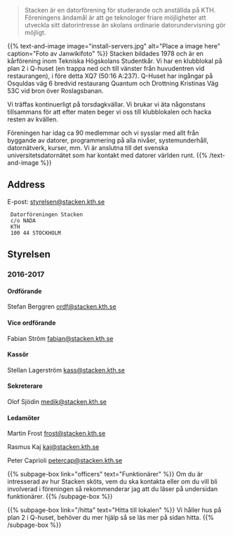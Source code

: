 <!-- 
.. title: Föreningen Stacken
.. slug: club
.. description:
-->

> Stacken är en datorförening för studerande och anställda på KTH. Föreningens ändamål är att ge teknologer friare möjligheter att utveckla sitt datorintresse än skolans ordinarie datorundervisning gör möjligt.

{{% text-and-image image="install-servers.jpg" alt="Place a image here" caption="Foto av Janwikifoto" %}}
Stacken bildades 1978 och är en kårförening inom Tekniska Högskolans Studentkår. Vi har en klubblokal på plan 2 i Q-huset (en trappa ned och till vänster från huvudentren vid restaurangen), i före detta XQ7 (50:16 A:237). Q-Huset har ingångar på Osquldas väg 6 bredvid restaurang Quantum och Drottning Kristinas Väg 53C vid bron över Roslagsbanan.

Vi träffas kontinuerligt på torsdagkvällar. Vi brukar vi äta någonstans tillsammans för att efter maten beger vi oss till klubblokalen och hacka resten av kvällen.

Föreningen har idag ca 90 medlemmar och vi sysslar med allt från byggande av datorer, programmering på alla nivåer, systemunderhåll, datornätverk, kurser, mm. Vi är anslutna till det svenska universitetsdatornätet som har kontakt med datorer världen runt.
{{% /text-and-image %}}

## Address
E-post: styrelsen@stacken.kth.se

```
 Datorföreningen Stacken
 c/o NADA
 KTH
 100 44 STOCKHOLM
```

## Styrelsen

### 2016-2017
#### Ordförande 
Stefan Berggren <ordf@stacken.kth.se>

#### Vice ordförande 
Fabian Ström <fabian@stacken.kth.se>

#### Kassör 
Stellan Lagerström <kass@stacken.kth.se>

#### Sekreterare 
Olof Sjödin <medik@stacken.kth.se>

#### Ledamöter
Martin Frost <frost@stacken.kth.se>

Rasmus Kaj <kaj@stacken.kth.se>

Peter Caprioli <petercap@stacken.kth.se>


{{% subpage-box link="officers" text="Funktionärer" %}}
Om du är intresserad av hur Stacken sköts, vem du ska kontakta eller
om du vill bli involverad i föreningen så rekommenderar jag att du
läser på undersidan funktionärer.
{{% /subpage-box %}}

{{% subpage-box link="/hitta" text="Hitta till lokalen" %}}
Vi håller hus på plan 2 i Q-huset, behöver du mer hjälp så se läs mer
på sidan hitta.
{{% /subpage-box %}}
